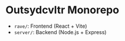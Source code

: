 # Outsydcvltr Monorepo

- `rave/`: Frontend (React + Vite)
- `server/`: Backend (Node.js + Express)
